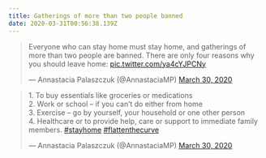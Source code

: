 ```yaml
---
title: Gatherings of more than two people banned
date: 2020-03-31T00:56:38.139Z
---
```

<blockquote class="twitter-tweet"><p lang="en" dir="ltr">Everyone who can stay home must stay home, and gatherings of more than two people are banned. There are only four reasons why you should leave home: <a href="https://t.co/ya4cYJPCNy">pic.twitter.com/ya4cYJPCNy</a></p>&mdash; Annastacia Palaszczuk (@AnnastaciaMP) <a href="https://twitter.com/AnnastaciaMP/status/1244542379501039617?ref_src=twsrc%5Etfw">March 30, 2020</a></blockquote> <script async src="https://platform.twitter.com/widgets.js" charset="utf-8"></script>



<!--StartFragment-->

<blockquote class="twitter-tweet"><p lang="en" dir="ltr">1. To buy essentials like groceries or medications <br>2. Work or school – if you can’t do either from home <br>3. Exercise – go by yourself, your household or one other person<br>4. Healthcare or to provide help, care or support to immediate family members. <a href="https://twitter.com/hashtag/stayhome?src=hash&amp;ref_src=twsrc%5Etfw">#stayhome</a> <a href="https://twitter.com/hashtag/flattenthecurve?src=hash&amp;ref_src=twsrc%5Etfw">#flattenthecurve</a></p>&mdash; Annastacia Palaszczuk (@AnnastaciaMP) <a href="https://twitter.com/AnnastaciaMP/status/1244542452993679363?ref_src=twsrc%5Etfw">March 30, 2020</a></blockquote> <script async src="https://platform.twitter.com/widgets.js" charset="utf-8"></script>

<!--EndFragment-->